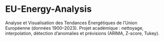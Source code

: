# EU-Energy-Analysis
Analyse et Visualisation des Tendances Énergétiques de l’Union Européenne (données 1900–2023).  Projet académique : nettoyage, interpolation, détection d’anomalies et prévisions (ARIMA, Z-score, Tukey).
